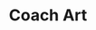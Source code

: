---
title: "Coach Art"
role: "UI Designer"
duration: "8 weeks"
tools: "Figma"
team: ["Christine Han (Designer)"]
year: 2023 - 2024

featured: true
published: true
layout: project
permalink: /work/coach-art

logo: "assets/sllogo.svg"
image: "assets/postimages/test.jpg"
image-alt: Test image
bg-image: "assets/postimages/test.jpg"
dark-mode: true
tags: ["ui design"]
description: Designed UI/UX and developed brand identity for Brallium's ecommerce site, highlighting sustainability and gender-neutrality, in an 8-week project with a 2-person design team.

sections:
  - id: "overview"
    title: "Overview"
  - id: "visual-identity"
    title: "Visual Identity"
  - id: "results"
    title: "Results"
  - id: "conclusion"
    title: "Conclusion"
---
